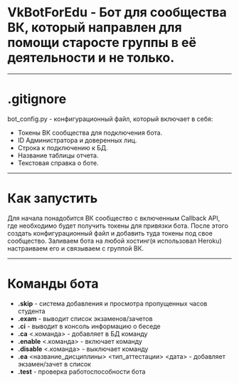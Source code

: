 # VkBotForEdu - Бот для сообщества ВК, который направлен для помощи старосте группы в её деятельности и не только.
***
.gitignore
=====================
bot_config.py - конфигурационный файл, который включает в себя:
  - Токены ВК сообщества для подключения бота.
  - ID Администратора и доверенных лиц.
  - Строка к подключению к БД.
  - Название таблицы отчета.
  - Текстовая справка о боте.
***
Как запустить
=====================
Для начала понадобится ВК сообщество с включенным Callback API, где необходимо будет получить токены для привязки бота. После этого создать конфигурационный файл и добавить туда токены под свое сообщество. Заливаем бота на любой хостинг(я использовал Heroku) настраиваем его и связываем с группой ВК.
***
Команды бота
=====================
  - **.skip** - система добавления и просмотра пропущенных часов студента 
  - **.exam** - выводит список экзаменов/зачетов 
  - **.ci** - выводит в консоль информацию о беседе 
  - **.ca** <.команда> - добавляет в БД команду 
  - **.enable** <.команда> - включает команду 
  - **.disable** <.команда> - выключает команду 
  - **.ea** <название_дисциплины> <тип_аттестации> <дата> - добавляет экзамен/зачет в список 
  - **.test** - проверка работоспособности бота 
